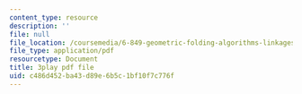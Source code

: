 ```yaml
---
content_type: resource
description: ''
file: null
file_location: /coursemedia/6-849-geometric-folding-algorithms-linkages-origami-polyhedra-fall-2012/c486d452ba43d89e6b5c1bf10f7c776f_2X9Tv1bF2UM.pdf
file_type: application/pdf
resourcetype: Document
title: 3play pdf file
uid: c486d452-ba43-d89e-6b5c-1bf10f7c776f
---
```

